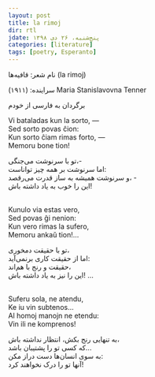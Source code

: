 ```yaml
---
layout: post
title: la rimoj
dir: rtl
jdate: پنج‌شنبه، ۲۶ دی ۱۳۹۸
categories: [literature]
tags: [poetry, Esperanto]
---
```


نام شعر: قافیه‌ها (la rimoj)

سراینده: (۱۹۱۱) Maria Stanislavovna Tenner

برگردان به فارسی از خودم

<div class="english-text">
Vi bataladas kun la sorto, —<br>
Sed sorto povas ĉion:<br>
Kun sorto ĉiam rimas forto, —<br>
Memoru bone tion!<br>

تو با سرنوشت می‌جنگی،-<br>
اما سرنوشت بر همه چیز تواناست:<br>
و سرنوشت همیشه به ساز قدرت می‌رقصد، -<br>
این را خوب به یاد داشته باش!<br><br>


Kunulo via estas vero,<br>
Sed povas ĝi nenion:<br>
Kun vero rimas la sufero,<br>
Memoru ankaŭ tion!…<br>

تو با حقیقت دمخوری،<br>
اما از حقیقت کاری برنمی‌آید:<br>
حقیقت و رنج با هم‌اند،<br>
این را نیز به یاد داشته باش! ...<br><br>


Suferu sola, ne atendu,<br>
Ke iu vin subtenos…<br>
Al homoj manojn ne etendu:<br>
Vin ili ne komprenos!<br>

به تنهایی رنج بکش، انتظار نداشته باش،<br>
که کسی تو را پشتیبان باشد...<br>
به سوی انسان‌ها دست دراز مکن:<br>
آنها تو را درک نخواهند کرد!
</div>
